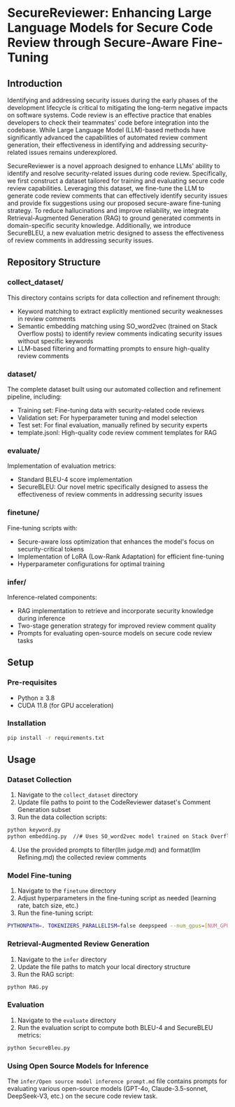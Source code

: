 # SecureReviewer: Enhancing Large Language Models for Secure Code Review through Secure-Aware Fine-Tuning

## Introduction
Identifying and addressing security issues during the early phases of the development lifecycle is critical to mitigating the long-term negative impacts on software systems. Code review is an effective practice that enables developers to check their teammates' code before integration into the codebase. While Large Language Model (LLM)-based methods have significantly advanced the capabilities of automated review comment generation, their effectiveness in identifying and addressing security-related issues remains underexplored.

SecureReviewer is a novel approach designed to enhance LLMs' ability to identify and resolve security-related issues during code review. Specifically, we first construct a dataset tailored for training and evaluating secure code review capabilities. Leveraging this dataset, we fine-tune the LLM to generate code review comments that can effectively identify security issues and provide fix suggestions using our proposed secure-aware fine-tuning strategy. To reduce hallucinations and improve reliability, we integrate Retrieval-Augmented Generation (RAG) to ground generated comments in domain-specific security knowledge. Additionally, we introduce SecureBLEU, a new evaluation metric designed to assess the effectiveness of review comments in addressing security issues.

## Repository Structure

### collect_dataset/
This directory contains scripts for data collection and refinement through:
- Keyword matching to extract explicitly mentioned security weaknesses in review comments
- Semantic embedding matching using SO_word2vec (trained on Stack Overflow posts) to identify review comments indicating security issues without specific keywords
- LLM-based filtering and formatting prompts to ensure high-quality review comments

### dataset/
The complete dataset built using our automated collection and refinement pipeline, including:
- Training set: Fine-tuning data with security-related code reviews
- Validation set: For hyperparameter tuning and model selection
- Test set: For final evaluation, manually refined by security experts
- template.jsonl: High-quality code review comment templates for RAG

### evaluate/
Implementation of evaluation metrics:
- Standard BLEU-4 score implementation
- SecureBLEU: Our novel metric specifically designed to assess the effectiveness of review comments in addressing security issues

### finetune/
Fine-tuning scripts with:
- Secure-aware loss optimization that enhances the model's focus on security-critical tokens
- Implementation of LoRA (Low-Rank Adaptation) for efficient fine-tuning
- Hyperparameter configurations for optimal training

### infer/
Inference-related components:
- RAG implementation to retrieve and incorporate security knowledge during inference
- Two-stage generation strategy for improved review comment quality
- Prompts for evaluating open-source models on secure code review tasks

## Setup

### Pre-requisites
- Python ≥ 3.8
- CUDA 11.8 (for GPU acceleration)

### Installation
```bash
pip install -r requirements.txt
```

## Usage

### Dataset Collection
1. Navigate to the `collect_dataset` directory
2. Update file paths to point to the CodeReviewer dataset's Comment Generation subset
3. Run the data collection scripts:
```bash
python keyword.py
python embedding.py  //# Uses SO_word2vec model trained on Stack Overflow posts
```
4. Use the provided prompts to filter(llm judge.md) and format(llm Refining.md) the collected review comments

### Model Fine-tuning
1. Navigate to the `finetune` directory
2. Adjust hyperparameters in the fine-tuning script as needed (learning rate, batch size, etc.)
3. Run the fine-tuning script:
```bash
PYTHONPATH=. TOKENIZERS_PARALLELISM=false deepspeed --num_gpus=[NUM_GPUS] finetune/finedeepseek.py
```

### Retrieval-Augmented Review Generation
1. Navigate to the `infer` directory
2. Update the file paths to match your local directory structure
3. Run the RAG script:
```bash
python RAG.py
```

### Evaluation
1. Navigate to the `evaluate` directory
2. Run the evaluation script to compute both BLEU-4 and SecureBLEU metrics:
```bash
python SecureBleu.py
```

### Using Open Source Models for Inference
The `infer/Open source model inference prompt.md` file contains prompts for evaluating various open-source models (GPT-4o, Claude-3.5-sonnet, DeepSeek-V3, etc.) on the secure code review task.


